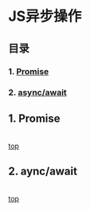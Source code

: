 # JS异步操作

## 目录

### 1. [Promise](#1-Promise)
### 2. [async/await](#2-async/await)


## 1. Promise

<br>[top](#目录)

## 2. aync/await

<br>[top](#目录)

